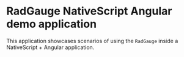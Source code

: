 # RadGauge NativeScript Angular demo application

This application showcases scenarios of using the `RadGauge` inside a NativeScript + Angular application.